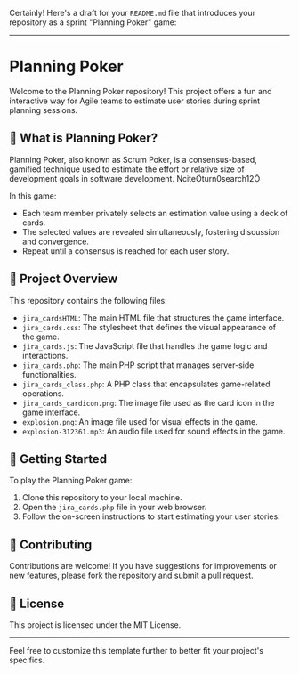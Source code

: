 Certainly! Here's a draft for your `README.md` file that introduces your repository as a sprint "Planning Poker" game:

---

# Planning Poker

Welcome to the Planning Poker repository! This project offers a fun and interactive way for Agile teams to estimate user stories during sprint planning sessions.

## 🎯 What is Planning Poker?

Planning Poker, also known as Scrum Poker, is a consensus-based, gamified technique used to estimate the effort or relative size of development goals in software development. citeturn0search12

In this game:

- Each team member privately selects an estimation value using a deck of cards.
- The selected values are revealed simultaneously, fostering discussion and convergence.
- Repeat until a consensus is reached for each user story.

## 🧩 Project Overview

This repository contains the following files:

- `jira_cardsHTML`: The main HTML file that structures the game interface.
- `jira_cards.css`: The stylesheet that defines the visual appearance of the game.
- `jira_cards.js`: The JavaScript file that handles the game logic and interactions.
- `jira_cards.php`: The main PHP script that manages server-side functionalities.
- `jira_cards_class.php`: A PHP class that encapsulates game-related operations.
- `jira_cards_cardicon.png`: The image file used as the card icon in the game interface.
- `explosion.png`: An image file used for visual effects in the game.
- `explosion-312361.mp3`: An audio file used for sound effects in the game.

## 🚀 Getting Started

To play the Planning Poker game:

1. Clone this repository to your local machine.
2. Open the `jira_cards.php` file in your web browser.
3. Follow the on-screen instructions to start estimating your user stories.

## 🤝 Contributing

Contributions are welcome! If you have suggestions for improvements or new features, please fork the repository and submit a pull request.

## 📄 License

This project is licensed under the MIT License.

---

Feel free to customize this template further to better fit your project's specifics. 
